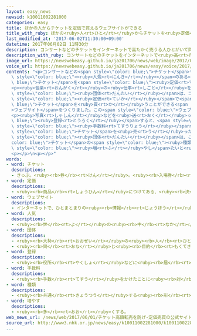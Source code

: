```yaml
---
layout: easy_news
newsid: k10011002281000
categories: easy
title: ほかの人からチケットを定価で買えるウェブサイトができる
title_with_ruby: ほかの<ruby>人<rt>ひと</rt></ruby>からチケットを<ruby>定価<rt>ていか</rt></ruby>で<ruby>買<rt>か</rt></ruby>えるウェブサイトができる
last_modified_at: '2017-06-02T11:30:00+09:00'
datetime: 2017年06月02日 11時30分
description: コンサートなどのチケットをインターネットで高たかく売うる人ひとがいて問題もんだいになっています。
description_with_ruby: コンサートなどのチケットをインターネットで<ruby>高<rt>たか</rt></ruby>く<ruby>売<rt>う</rt></ruby>る<ruby>人<rt>ひと</rt></ruby>がいて<ruby>問題<rt>もんだい</rt></ruby>になっています。
image_url: https://newswebeasy.github.io/ja201706/news/web/image/2017/06/02/k10011002281000.jpg
voice_url: https://newswebeasy.github.io/ja201706/news/easy/voice/2017/06/02/k10011002281000.mp3
contents: "<p>コンサートなどの<span style=\"color: blue;\">チケット</span>をインターネットで<ruby>高<rt>たか</rt></ruby>く<ruby>売<rt>う</rt></ruby>る<ruby>人<rt>ひと</rt></ruby>がいて<ruby>問題<rt>もんだい</rt></ruby>になっています。<span\
  \ style=\"color: blue;\"><ruby>人気<rt>にんき</rt></ruby></span>のある<span style=\"color:\
  \ blue;\">チケット</span>を<span style=\"color: blue;\"><ruby>定価<rt>ていか</rt></ruby></span>の２０<ruby>倍<rt>ばい</rt></ruby><ruby>以上<rt>いじょう</rt></ruby>の<ruby>値段<rt>ねだん</rt></ruby>で<ruby>売<rt>う</rt></ruby>る<ruby>人<rt>ひと</rt></ruby>もいます。</p>\n\
  <p><ruby>音楽<rt>おんがく</rt></ruby>の<ruby>仕事<rt>しごと</rt></ruby>をしている<ruby>人<rt>ひと</rt></ruby>などの<span\
  \ style=\"color: blue;\"><ruby>団体<rt>だんたい</rt></ruby></span>は、コンサートに<ruby>行<rt>い</rt></ruby>くことができなくなった<ruby>人<rt>ひと</rt></ruby>などから<span\
  \ style=\"color: blue;\"><ruby>定価<rt>ていか</rt></ruby></span>で<span style=\"color:\
  \ blue;\">チケット</span>を<ruby>買<rt>か</rt></ruby>うことができる<span style=\"color: blue;\"\
  >ウェブサイト</span>をつくりました。この<span style=\"color: blue;\">ウェブサイト</span>は「チケトレ」という<ruby>名前<rt>なまえ</rt></ruby>です。</p>\n\
  <p><ruby>写真<rt>しゃしん</rt></ruby>などを<ruby>送<rt>おく</rt></ruby>って<span style=\"color:\
  \ blue;\"><ruby>登録<rt>とうろく</rt></ruby></span>すると、<span style=\"color: blue;\"><ruby>定価<rt>ていか</rt></ruby></span>に<span\
  \ style=\"color: blue;\"><ruby>手数料<rt>てすうりょう</rt></ruby></span>を<ruby>足<rt>た</rt></ruby>した<ruby>値段<rt>ねだん</rt></ruby>で<span\
  \ style=\"color: blue;\">チケット</span>を<ruby>売<rt>う</rt></ruby>ったり<ruby>買<rt>か</rt></ruby>ったりすることができます。<span\
  \ style=\"color: blue;\"><ruby>団体<rt>だんたい</rt></ruby></span>は、これから<span style=\"\
  color: blue;\">チケット</span>の<span style=\"color: blue;\"><ruby>種類<rt>しゅるい</rt></ruby></span>を<span\
  \ style=\"color: blue;\"><ruby>増<rt>ふ</rt></ruby>やし</span>たいと<ruby>言<rt>い</rt></ruby>っています。</p>\n\
  <p></p>\n<p></p>"
words:
- word: チケット
  descriptions:
  - きっぷ。<ruby><rb>券</rb><rt>けん</rt></ruby>。<ruby><rb>入場券</rb><rt>にゅうじょうけん</rt></ruby>・<ruby><rb>乗車券</rb><rt>じょうしゃけん</rt></ruby>・<ruby><rb>食券</rb><rt>しょっけん</rt></ruby>など。
- word: 定価
  descriptions:
  - <ruby><rb>商品</rb><rt>しょうひん</rt></ruby>につけてある、<ruby><rb>決</rb><rt>き</rt></ruby>まった<ruby><rb>値段</rb><rt>ねだん</rt></ruby>。
- word: ウェブサイト
  descriptions:
  - インターネットで、ひとまとまりの<ruby><rb>情報</rb><rt>じょうほう</rt></ruby>が<ruby><rb>置</rb><rt>お</rt></ruby>かれている<ruby><rb>場所</rb><rt>ばしょ</rt></ruby>。サイト。
- word: 人気
  descriptions:
  - <ruby><rb>世</rb><rt>よ</rt></ruby>の<ruby><rb>中</rb><rt>なか</rt></ruby>の<ruby><rb>人</rb><rt>ひと</rt></ruby>たちのよい<ruby><rb>評判</rb><rt>ひょうばん</rt></ruby>。
- word: 団体
  descriptions:
  - <ruby><rb>大勢</rb><rt>おおぜい</rt></ruby>の<ruby><rb>人</rb><rt>ひと</rt></ruby>の<ruby><rb>集</rb><rt>あつ</rt></ruby>まり。
  - <ruby><rb>同</rb><rt>おな</rt></ruby>じ<ruby><rb>目的</rb><rt>もくてき</rt></ruby>を<ruby><rb>持</rb><rt>も</rt></ruby>った<ruby><rb>人々</rb><rt>ひとびと</rt></ruby>の<ruby><rb>集</rb><rt>あつ</rt></ruby>まり。
- word: 登録
  descriptions:
  - <ruby><rb>役所</rb><rt>やくしょ</rt></ruby>などに<ruby><rb>届</rb><rt>とど</rt></ruby>け<ruby><rb>出</rb><rt>で</rt></ruby>て、おおやけに<ruby><rb>認</rb><rt>みと</rt></ruby>めてもらうこと。
- word: 手数料
  descriptions:
  - <ruby><rb>手数</rb><rt>てすう</rt></ruby>をかけたことに<ruby><rb>対</rb><rt>たい</rt></ruby>してはらうお<ruby><rb>金</rb><rt>かね</rt></ruby>。
- word: 種類
  descriptions:
  - <ruby><rb>共通</rb><rt>きょうつう</rt></ruby>する<ruby><rb>形</rb><rt>かたち</rt></ruby>や<ruby><rb>性質</rb><rt>せいしつ</rt></ruby>によって<ruby><rb>分</rb><rt>わ</rt></ruby>けたもの。
- word: 増やす
  descriptions:
  - <ruby><rb>多</rb><rt>おお</rt></ruby>くする。
web_news_url: /news/web/2017/06/01/チケット高額転売を防げ-定価売買の公式サイト本格運用/
source_url: http://www3.nhk.or.jp/news/easy/k10011002281000/k10011002281000.html
...
```

